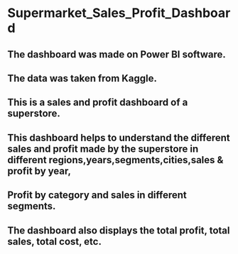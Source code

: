 # Supermarket_Sales_Profit_Dashboard
## The dashboard was made on Power BI software.
## The data was taken from Kaggle.
## This is a sales and profit dashboard of a superstore.
## This dashboard helps to understand the different sales and profit made by the superstore in different regions,years,segments,cities,sales & profit by year,
## Profit by category and sales in different segments.
## The dashboard also displays the total profit, total sales, total cost, etc.

